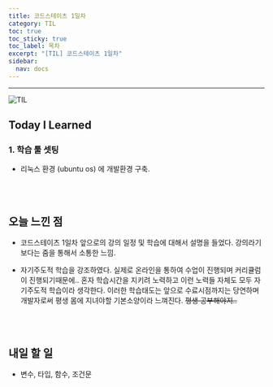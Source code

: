 ```yaml
---
title: 코드스테이츠 1일차
category: TIL
toc: true
toc_sticky: true
toc_label: 목차
excerpt: "[TIL] 코드스테이츠 1일차"
sidebar:
  nav: docs
---
```


---

![TIL](https://user-images.githubusercontent.com/83164003/127775612-7464075f-89e7-478e-82ee-dc1c2710a125.jpeg)
## Today I Learned
### 1. 학습 툴 셋팅
- 리눅스 환경 (ubuntu os) 에 개발환경 구축. 

<br>
<br>

## 오늘 느낀 점

- 코드스테이츠 1일차 앞으로의 강의 일정 및 학습에 대해서 설명을 들었다. 강의라기보다는 줌을 통해서 소통한 느낌.

- 자기주도적 학습을 강조하였다. 실제로 온라인을 통하여 수업이 진행되며 커리큘럼이 진행되기때문에.. 혼자 학습시간을 지키려 노력하고 이런 노력들 자체도 모두 자기주도적 학습이라 생각한다. 이러한 학습태도는 앞으로 수료시점까지는 당연하며 개발자로써 평생 몸에 지녀야할 기본소양이라 느껴진다. ~~평생 공부해야지..~~


<br>
<br>

## 내일 할 일

 - 변수, 타입, 함수, 조건문
